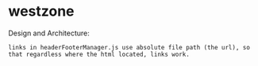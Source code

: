 # westzone

Design and Architecture:
```
links in headerFooterManager.js use absolute file path (the url), so that regardless where the html located, links work.
```
